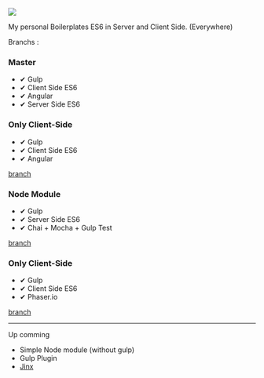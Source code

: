 ![](http://i.imgur.com/PLSxWPs.png)

My personal Boilerplates
ES6 in Server and Client Side. (Everywhere)


Branchs : 

### Master 
- ✔ Gulp
- ✔ Client Side ES6
- ✔ Angular
- ✔ Server Side ES6 

### Only Client-Side
- ✔ Gulp
- ✔ Client Side ES6
- ✔ Angular

[branch](https://github.com/webcaetano/boilerplate-gulp-webapp/tree/client)

### Node Module
- ✔ Gulp
- ✔ Server Side ES6
- ✔ Chai + Mocha + Gulp Test

[branch](https://github.com/webcaetano/boilerplate-gulp-webapp/tree/simple-node)

### Only Client-Side
- ✔ Gulp
- ✔ Client Side ES6
- ✔ Phaser.io

[branch](https://github.com/webcaetano/boilerplate-gulp-webapp/tree/phaser-local)


------
Up comming 
- Simple Node module (without gulp)
- Gulp Plugin
- [Jinx](https://github.com/webcaetano/jinx)

